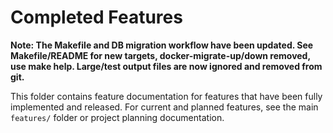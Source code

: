 # Completed Features

**Note: The Makefile and DB migration workflow have been updated. See Makefile/README for new targets, docker-migrate-up/down removed, use make help. Large/test output files are now ignored and removed from git.**

This folder contains feature documentation for features that have been fully implemented and released. For current and planned features, see the main `features/` folder or project planning documentation.
